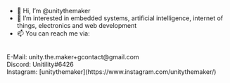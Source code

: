 - 👋 Hi, I’m @unitythemaker
- 👀 I’m interested in embedded systems, artificial intelligence, internet of things, electronics and web development
- 📫 You can reach me via:
<br/>
E-Mail: unity.the.maker+gcontact@gmail.com
<br/>
Discord: Unitility#6426
<br/>
Instagram: [unitythemaker](https://www.instagram.com/unitythemaker/)
<br/>

<!---
- 🌱 I’m currently learning 
- 💞️ I’m looking to collaborate on ...
--->

